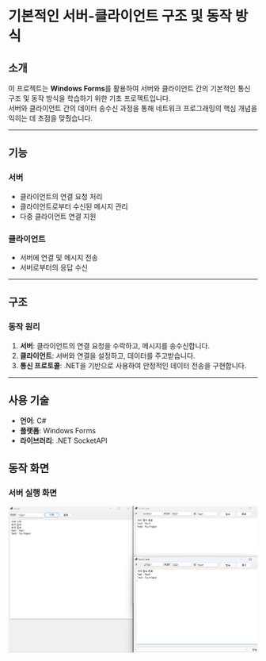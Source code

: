 # 기본적인 서버-클라이언트 구조 및 동작 방식

## 소개
이 프로젝트는 **Windows Forms**를 활용하여 서버와 클라이언트 간의 기본적인 통신 구조 및 동작 방식을 학습하기 위한 기초 프로젝트입니다.  
서버와 클라이언트 간의 데이터 송수신 과정을 통해 네트워크 프로그래밍의 핵심 개념을 익히는 데 초점을 맞췄습니다.

---

## 기능
### 서버
- 클라이언트의 연결 요청 처리
- 클라이언트로부터 수신된 메시지 관리
- 다중 클라이언트 연결 지원

### 클라이언트
- 서버에 연결 및 메시지 전송
- 서버로부터의 응답 수신

---

## 구조
### 동작 원리
1. **서버**: 클라이언트의 연결 요청을 수락하고, 메시지를 송수신합니다.
2. **클라이언트**: 서버와 연결을 설정하고, 데이터를 주고받습니다.
3. **통신 프로토콜**: .NET을 기반으로 사용하여 안정적인 데이터 전송을 구현합니다.

---

## 사용 기술
- **언어**: C#
- **플랫폼**: Windows Forms
- **라이브러리**: .NET SocketAPI



## 동작 화면

### 서버 실행 화면
![실행](./ChatSC.png)
